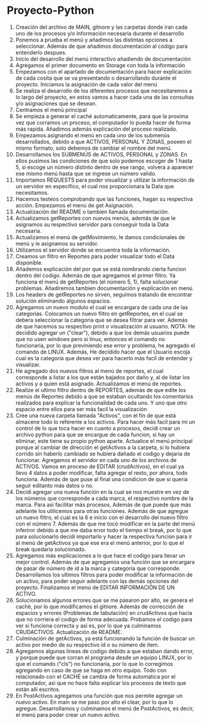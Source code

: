 # Proyecto-Python
1. Creación del archivo de MAIN, gitnore y las carpetas donde iran cada uno de los procesos y/o información necesaria durante el desarrollo
2. Ponemos a prueba el menú y añadimos las distintas opciones a seleccionar. Además de que añadimos documentación al código para entenderlo despues.
3. Inicio del desarrollo del menú interactivo añadiendo de documentación
4. Agregamos el primer documento en Storage con toda la información
5. Empezamos con el apartado de documentación para hacer explicación de cada cosita que se va presentando o desarrollando durante el proyecto. Iniciamos la asignación de cada valor del menú
6. Se realiza el desarrollo de los diferentes procesos que necesitaremos a lo largo del proyecto, en estos vamos a hacer cada una de las consultas y/o asignaciones que se desean.
7. Centramos el menú principal
8. Se empieza a generar el caché automaticamente, para que la proxima vez que corramos un proceso, el computador lo pueda hacer de forma más rapida. Añadimos además explicación del proceso realizado.
9. Empezamos asignando el menú en cada uno de los submenús desarrollados, debido a que ACTIVOS, PERSONAL Y ZONAS, poseen el mismo formato, solo debemos de cambiar el nombre del menú.
10. Desarrollamos los SUBMENÚS de ACTIVOS, PERSONAL y ZONAS. En ellos pusimos las condiciones de que solo podemos escoger de 1 hasta 5, si escoge un número distinto dentro de ese rango, volvera a aparecer ese mismo menú hasta que se ingrese un número valido.
11. Importamos REQUESTS para poder visualizar y utilizar la información de un servidor en especifico, el cual nos proporcionara la Data que necesitamos.
12. Hacemos testeos comprobando que las funciones, hagan su respectiva acción. Empezamos el menú de get Asignación.
13. Actualización del README o tambien llamada documentación.
14. Actualizamos getReportes con nuevos menús, además de que le asignamos su respectivo servidor para conseguir toda la Data necesaria.
15. Actualizamos el menú de getMovimiento, le damos condicionales de menú y le asignamos su servidor.
16. Utilizamos el servidor donde se encuentra toda la información.
17. Creamos un filtro en Reportes para poder visualizar todo el Data disponible.
18. Añademos explicación del por que se está nombrando cierta funcion dentro del codigo. Además de que agregamos el primer filtro. Ya funciona el menú de getReportes (el número 5, 1), falta solucionar problemas. Añadiremos tambien documentación y explicación en menú.
19. Los headers de getReportes no sirven, seguimos tratando de encontrar solución eliminando algunos espacios.
20. Agregamos un nuevo modulo el cual se encargara de cada una de las categorias. Colocamos un nuevo filtro en getReportes, en el cual se debera seleccionar la categoria que se desea filtrar para ver. Además de que hacemos su respectivo print o visualización al usuario. NOTA: He decidido agregar un ("clear"), debido a que los demás usuarios puede que no usen windows pero si linux, entonces el comando no funcionaria, por lo que previniendo ese error y problema, he agregado el comando de LINUX. Además, He decidido hacer que el Usuario escoja cual es la categoria que desea ver para hacerlo más facil de entender y visualizar.
21. He agregado dos nuevos filtros al menú de reportes, el cual corresponde a listar a los que están bajados por daño y, al de listar los activos y a quien está asignado. Actualizamos el menú de reportes.
22. Realize el ultimo filtro dentro de REPORTES, además de que edite  los menús de Reportes debido a que se estaban ocultando los comentarios realizados para explicar la funcionalidad de cada uno. Y uno que otro espacio entre ellos para ser más facil la visualización
23. Cree una nueva carpeta llamada "Activos", con el fin de que está almacene todo  lo referente a los activos. Para hacer más facil para mi un control de lo que toca hacer en cuanto a procesos, decidi crear un archivo python para que se encargue de cada funcion, si hay un eliminar, este tiene su propio python aparte. Actualice el menú principal porque al cambiar de dirección el getActivos a la carpeta, si lo hubiera corrido sin haberlo cambiado se hubiera dañado el codigo y dejaria de funcionar. Agregamos el servidor en cada uno de los archivos de ACTIVOS. Vamos en proceso de EDITAR (crudActivos), en el cual ya llevo 4 datos a poder modificar, falta agregar el resto, por ahora, todo funciona. Además de que puse al final una condicion de que si queria seguir editanto más datos o no.
24. Decidi agregar una nueva función en la cual se nos muestre en vez de los números que corresponde a cada marca, el respectivo nombre de la marca. Para asi facilitar más procesos, Además de que puede que más adelante los utilicemos para otras funciones. Además de que agregue un nuevo filtro, el cual es la 6 e inicio con el desarrollo del nuevo filtro con el número 7. Además de que me tocó modificar en la parte del menú inferiror debido a que me daba error todo el tiempo el break, por lo que para solucionarlo decidi importarlo y hacer la respectiva funcion para ir al menú de getActivos ya que ese era el menú anterior, por lo que el break quedaria solucionado.
25. Agregamos más explicaciones a lo que hace el codigo para llevar un mejor control.  Además de que agregamos una función que se encargara de pasar de número de id a la marca y categoria que corresponde. Desarrollamos los ultimos filtros para poder modificar la información de un activo, para poder seguir adelante con las demás opciones del proyecto. Finalizamos el menú de EDITAR INFORMACIÓN DE UN ACTIVO.
26. Solucionamos algunos errores que se me pasaron por alto, se genera el caché, por lo que modificamos el gitnore. Además de corrección de espacios y errores (Problemas de tabulación) en crudActivos que hacia que no corriera el codigo de forma adecuada. Probamos el codigo para ver si funciona correcta y asi es, por lo que ya culminamos CRUDACTIVOS. Actualización de README.
27. Culminación de getActivos, ya está funcionando la función de buscar un activo por medio de su respectivo id o su número de item.
28. Agregamos algunas lineas de codigo debido a que estaban dando error, y porque puede que corran el programa desde un equipo LINUX, por lo que el comando ("cls") no funcionaria, por lo que lo corregimos agregando en caso de que se haga en otro equipo. Todo con relacionado con el CACHÉ se cambia de forma automatica por el computador, asi que no hace falta explicar los procesos de texto que están allí escritos.
29. En PostActivos  agregamos una función que nos permite agregar un nuevo activo. En main se me paso por alto el clear, por lo que lo agregue. Desarrollamos y culminamos el menú de PostActivos, es decir, el menú para poder crear un nuevo activo.